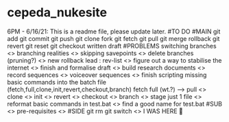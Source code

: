 # cepeda_nukesite
<KaiEzeckai22>
6PM - 6/16/21: This is a readme file, please update later.
#TO DO
#MAIN
</> git add 
</> git commit
</> git push
</> git clone
</> fork
</> git fetch
</> git pull
</> git merge
</> rollback
</> git revert
</> git reset
</> git checkout
</> written draft
#PROBLEMS
</> switching branches
<> branching realities
<> skipping savepoints
<> delete branches (pruning?)
<> new rollback lead : rev-list
<> figure out a way to stabilise the internet
<> finish and formalise draft
<> build research documents
<> record sequences
<> voiceover sequences
<> finish scripting missing basic commands into the batch file (fetch,full,clone,init,revert,checkout,branch)
  </> fetch
  </> full (wt.?) --> pull
  <> clone
  <> init
  <> revert
  <> checkout
  <> branch
  <> stage just 1 file
<> reformat basic commands in test.bat
<> find a good name for test.bat
#SUB
<> pre-requisites
<> 
#SIDE
</> git rm
</> git switch
<>
I WAS HERE 👀
